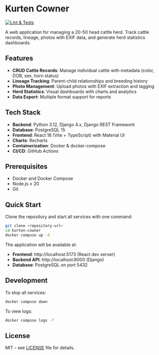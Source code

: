 # Kurten Cowner

[![Lint & Tests](https://github.com/your-username/kurten-cowner/workflows/lint-test/badge.svg?branch=main)](https://github.com/your-username/kurten-cowner/actions?query=workflow%3Alint-test+branch%3Amain)

A web application for managing a 20-50 head cattle herd. Track cattle records, lineage, photos with EXIF data, and generate herd statistics dashboards.

## Features

- **CRUD Cattle Records**: Manage individual cattle with metadata (color, DOB, sex, horn status)
- **Lineage Tracking**: Parent-child relationships and breeding history
- **Photo Management**: Upload photos with EXIF extraction and tagging
- **Herd Statistics**: Visual dashboards with charts and analytics
- **Data Export**: Multiple format support for reports

## Tech Stack

- **Backend**: Python 3.12, Django 4.x, Django REST Framework
- **Database**: PostgreSQL 15
- **Frontend**: React 18 (Vite + TypeScript) with Material UI
- **Charts**: Recharts
- **Containerization**: Docker & docker-compose
- **CI/CD**: GitHub Actions

## Prerequisites

- Docker and Docker Compose
- Node.js ≥ 20
- Git

## Quick Start

Clone the repository and start all services with one command:

```bash
git clone <repository-url>
cd kurten-cowner
docker compose up -d
```

The application will be available at:
- **Frontend**: http://localhost:5173 (React dev server)
- **Backend API**: http://localhost:8000 (Django)
- **Database**: PostgreSQL on port 5432

## Development

To stop all services:
```bash
docker compose down
```

To view logs:
```bash
docker compose logs -f
```

## License

MIT - see [LICENSE](LICENSE) file for details.
